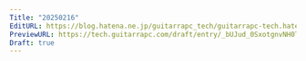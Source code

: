 ```yaml
---
Title: "20250216"
EditURL: https://blog.hatena.ne.jp/guitarrapc_tech/guitarrapc-tech.hatenablog.com/atom/entry/6802418398329702035
PreviewURL: https://tech.guitarrapc.com/draft/entry/_bUJud_0SxotgnvNH0TDDfJXzpo
Draft: true
---
```


